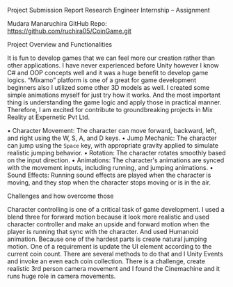 Project Submission Report
Research Engineer Internship – Assignment

Mudara Manaruchira
GitHub Repo: https://github.com/ruchira05/CoinGame.git

Project Overview and Functionalities

It is fun to develop games that we can feel more our creation rather than other applications. I have never experienced before Unity however I know C# and OOP concepts well and it was a huge benefit to develop game logics. “Mixamo” platform is one of a great for game development beginners also I utilized some other 3D models as well. I created some simple animations myself for just try how it works. And the most important thing is understanding the game logic and apply those in practical manner. Therefore, I am excited for contribute to groundbreaking projects in Mix Reality at Expernetic Pvt Ltd.



•	Character Movement: The character can move forward, backward, left, and right using the W, S, A, and D keys.
•	Jump Mechanic: The character can jump using the `Space` key, with appropriate gravity applied to simulate realistic jumping behavior.
•	Rotation: The character rotates smoothly based on the input direction.
•	Animations: The character's animations are synced with the movement inputs, including running, and jumping animations.
•	Sound Effects: Running sound effects are played when the character is moving, and they stop when the character stops moving or is in the air.


Challenges and how overcome those

	
Character controlling is one of a critical task of game development. I used a blend three for forward motion because it look more realistic and used character controller and make an upside and forward motion when the player is running that sync with the character. And used Humanoid animation. Because one of the hardest parts is create natural jumping motion. One of a requirement is update the UI element according to the current coin count. There are several methods to do that and I Unity Events and invoke an even each coin collection. There is a challenge, create realistic 3rd person camera movement and I found the Cinemachine and it runs huge role in camera movements.


